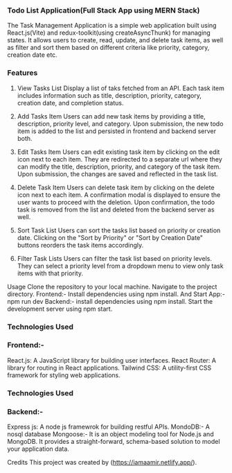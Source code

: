 ### Todo List Application(Full Stack App using MERN Stack)

The Task Management Application is a simple web application built using React.js(Vite) and redux-toolkit(using createAsyncThunk) for managing states. It allows users to create, read, update, and delete task items, as well as filter and sort them based on different criteria like priority, category, creation date etc.

### Features

1. View Tasks List
Display a list of taks fetched from an API.
Each task item includes information such as title, description, priority, category, creation date, and completion status.

2. Add Tasks Item
Users can add new task items by providing a title, description, priority level, and category.
Upon submission, the new todo item is added to the list and persisted in frontend and backend server both.

3. Edit Tasks Item
Users can edit existing task item by clicking on the edit icon next to each item.
They are redirected to a separate url where they can modify the title, description, priority, and category of the task item.
Upon submission, the changes are saved and reflected in the task list.

4. Delete Task Item
Users can delete task item by clicking on the delete icon next to each item.
A confirmation modal is displayed to ensure the user wants to proceed with the deletion.
Upon confirmation, the todo task is removed from the list and deleted from the backend server as well.

5. Sort Task List
Users can sort the tasks list based on priority or creation date.
Clicking on the "Sort by Priority" or "Sort by Creation Date" buttons reorders the task items accordingly.

6. Filter Task Lists
Users can filter the task list based on priority levels.
They can select a priority level from a dropdown menu to view only task items with that priority.

Usage
Clone the repository to your local machine.
Navigate to the project directory.
Frontend:-
Install dependencies using npm install.
And Start App:- npm run dev
Backend:-
install dependencies using npm install.
Start the development server using npm start.


### Technologies Used
### Frontend:-
React.js: A JavaScript library for building user interfaces.
React Router: A library for routing in React applications.
Tailwind CSS: A utility-first CSS framework for styling web applications.

### Technologies Used
### Backend:-
Express js: A node js framewrok for building restful APIs.
MondoDB:- A nosql database
Mongoose:- It is an object modeling tool for Node.js and MongoDB. It provides a straight-forward, schema-based solution to model your application data.

Credits
This project was created by (https://iamaamir.netlify.app/).
